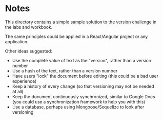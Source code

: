 # Notes

This directory contains a simple sample solution to the version challenge in the labs and workbook.

The same principles could be applied in a React/Angular project or any application.

Other ideas suggested:

- Use the complete value of text as the "version", rather than a version number
- Use a hash of the text, rather than a version number
- Have users "lock" the document before editing (this could be a bad user experience)
- Keep a history of every change (so that versioning may not be needed at all)
- Keep the document continuously synchronized, similar to Google Docs (you could use a synchronization framework to help you with this)
- Use a database, perhaps using Mongoose/Sequelize to look after versioning
